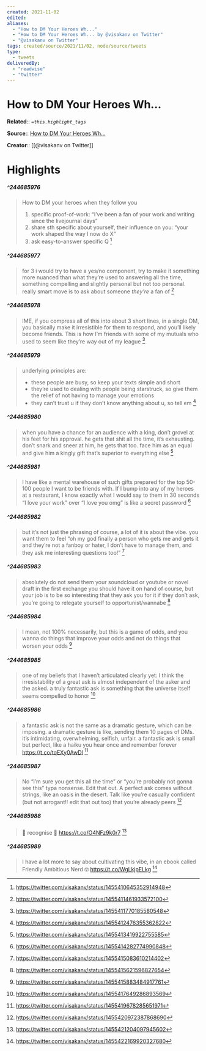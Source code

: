 ```yaml
---
created: 2021-11-02
edited: 
aliases:
  - "How to DM Your Heroes Wh..."
  - "How to DM Your Heroes Wh... by @visakanv on Twitter"
  - "@visakanv on Twitter"
tags: created/source/2021/11/02, node/source/tweets
type: 
  - tweets
deliveredBy: 
  - "readwise"
  - "twitter"
---
```

# How to DM Your Heroes Wh...

**Related**:: 
*`=this.highlight_tags`*

**Source**:: [How to DM Your Heroes Wh...](https://twitter.com/visakanv/status/1455410645352914948)

**Creator**:: [[@visakanv on Twitter]]

# Highlights
##### ^244685976
  
> How to DM your heroes when they follow you
> 1. specific proof-of-work: “I’ve been a fan of your work and writing since the livejournal days”
> 2. share sth specific about yourself, their influence on you: “your work shaped the way I now do X”
> 3. ask easy-to-answer specific Q 
  [^244685976]

[^244685976]: https://twitter.com/visakanv/status/1455410645352914948

##### ^244685977
  
> for 3 i would try to have a yes/no component, try to make it something more nuanced than what they’re used to answering all the time, something compelling and slightly personal but not too personal. really smart move is to ask about someone *they’re* a fan of 
  [^244685977]

[^244685977]: https://twitter.com/visakanv/status/1455411461933572100

##### ^244685978
  
> IME, if you compress all of this into about 3 short lines, in a single DM, you basically make it irresistible for them to respond, and you’ll likely become friends. 
> This is how I’m friends with some of my mutuals who used to seem like they’re way out of my league 
  [^244685978]

[^244685978]: https://twitter.com/visakanv/status/1455411770185580548

##### ^244685979
  
> underlying principles are: 
> - these people are busy, so keep your texts simple and short
> - they’re used to dealing with people being starstruck, so give them the relief of not having to manage your emotions
> - they can’t trust u if they don’t know anything about u, so tell em 
  [^244685979]

[^244685979]: https://twitter.com/visakanv/status/1455412476355362822

##### ^244685980
  
> when you have a chance for an audience with a king, don’t grovel at his feet for his approval. he gets that shit all the time, it’s exhausting. don’t snark and sneer at him, he gets that too. face him as an equal and give him a kingly gift that’s superior to everything else 
  [^244685980]

[^244685980]: https://twitter.com/visakanv/status/1455413419922755585

##### ^244685981
  
> I have like a mental warehouse of such gifts prepared for the top 50-100 people I want to be friends with. If I bump into any of my heroes at a restaurant, I know exactly what I would say to them in 30 seconds
> “I love your work” over “I love you omg” is like a secret password 
  [^244685981]

[^244685981]: https://twitter.com/visakanv/status/1455414282774990848

##### ^244685982
  
> but it’s not just the phrasing of course, a lot of it is about the vibe. you want them to feel “oh my god finally a person who gets me and gets it and they’re not a fanboy or hater, I don’t have to manage them, and they ask me interesting questions too!” 
  [^244685982]

[^244685982]: https://twitter.com/visakanv/status/1455415083610214402

##### ^244685983
  
> absolutely do not send them your soundcloud or youtube or novel draft in the first exchange
> you should have it on hand of course, but your job is to be so interesting that they ask you for it
> if they don’t ask, you’re going to relegate yourself to opportunist/wannabe 
  [^244685983]

[^244685983]: https://twitter.com/visakanv/status/1455415621596827654

##### ^244685984
  
> I mean, not 100% necessarily, but this is a game of odds, and you wanna do things that improve your odds and not do things that worsen your odds 
  [^244685984]

[^244685984]: https://twitter.com/visakanv/status/1455415883484917761

##### ^244685985
  
> one of my beliefs that I haven’t articulated clearly yet: 
> I think the irresistability of a great ask is almost independent of the asker and the asked. 
> a truly fantastic ask is something that the universe itself seems compelled to honor 
  [^244685985]

[^244685985]: https://twitter.com/visakanv/status/1455417649286893569

##### ^244685986
  
> a fantastic ask is not the same as a dramatic gesture, which can be imposing. a dramatic gesture is like, sending them 10 pages of DMs. it’s intimidating, overwhelming, selfish, unfair.
> a fantastic ask is small but perfect, like a haiku you hear once and remember forever https://t.co/tqEXy0AwDl 
  [^244685986]

[^244685986]: https://twitter.com/visakanv/status/1455419678285651971

##### ^244685987
  
> No “I’m sure you get this all the time” or “you’re probably not gonna see this” typa nonsense. Edit that out. A perfect ask comes without strings, like an oasis in the desert. Talk like you’re casually confident (but not arrogant!! edit that out too) that you’re already peers 
  [^244685987]

[^244685987]: https://twitter.com/visakanv/status/1455420972387868690

##### ^244685988
  
> 👑 recognise 👑 https://t.co/O4NFz9k0r7 
  [^244685988]

[^244685988]: https://twitter.com/visakanv/status/1455421204097945602

##### ^244685989
  
> I have a lot more to say about cultivating this vibe, in an ebook called Friendly Ambitious Nerd 🤓 https://t.co/WgLkjpELkg 
  [^244685989]

[^244685989]: https://twitter.com/visakanv/status/1455422169920327680

